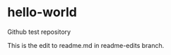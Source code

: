 hello-world
===========

Github test repository

This is the edit to readme.md in readme-edits branch.
